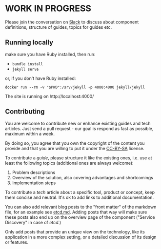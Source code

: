 WORK IN PROGRESS
================

Please join the conversation on [Slack](http://p24e.slack.com) to discuss about
component definitions, structure of guides, topics for guides etc.

Running locally
---------------

make sure you have Ruby installed, then run:

* `bundle install`
* `jekyll serve`

or, if you don't have Ruby installed:

`docker run --rm -v "$PWD":/srv/jekyll -p 4000:4000 jekyll/jekyll`

The site is running on http://localhost:4000/

Contributing
------------

You are welcome to contribute new or enhance existing guides and tech articles.
Just send a pull request - our goal is respond as fast as possible, maximum
within a week.

By doing so, you agree that you own the copyright of the content you provide
and that you are willing to put it under the [CC-BY-SA](http://creativecommons.org/licenses/by-sa/4.0/)
license.

To contribute a *guide*, please structure it like the existing ones, i.e. use
at least the following topics (additional ones are always welcome):

1. Problem descriptions
2. Overview of the solution, also covering advantages and shortcomings
3. Implementation steps

To contribute a *tech* article about a specific tool, product or concept, keep
them concise and neutral. It's ok to add links to additional documentation.

You can also add relevant blog posts to the "front matter" of the markdown
file, for an example see [etcd.md](_tech/etcd.md). Adding posts that way will
make sure these posts also end up on the overview page of the component
("Service Discovery" in case of *etcd*.)

Only add posts that provide an unique view on the technology, like its
application in a more complex setting, or a detailed discussion of its design
or features.

